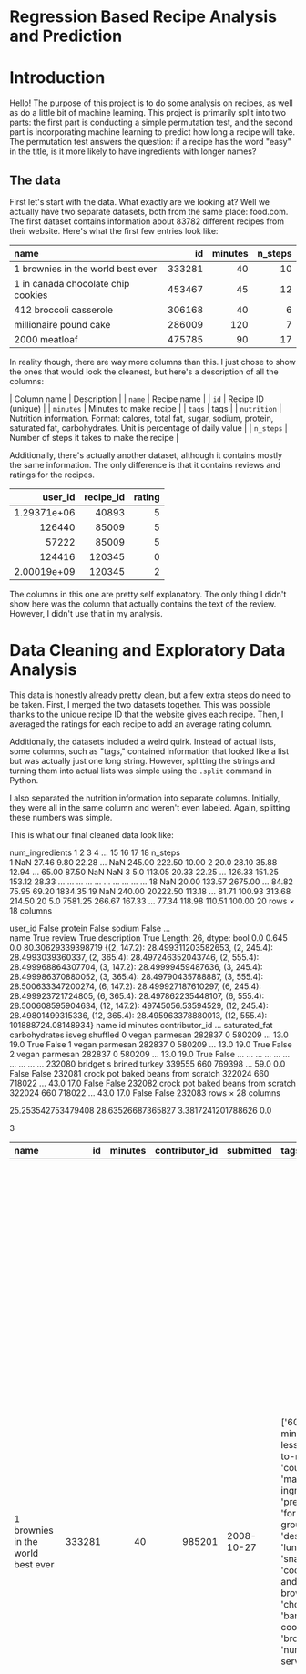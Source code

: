 # Regression Based Recipe Analysis and Prediction
# Introduction
Hello! The purpose of this project is to do some analysis on recipes, as well as do a little bit of machine learning. This project is primarily split into two parts: the first part is conducting a simple permutation test, and the second part is incorporating machine learning to predict how long a recipe will take. The permutation test answers the question: if a recipe has the word "easy" in the title, is it more likely to have ingredients with longer names? 

## The data

First let's start with the data. What exactly are we looking at? Well we actually have two separate datasets, both from the same place: food.com. The first dataset contains information about 83782 different recipes from their website. Here's what the first few entries look like:

| name                                 |     id |   minutes |   n_steps |
|:-------------------------------------|-------:|----------:|----------:|
| 1 brownies in the world    best ever | 333281 |        40 |        10 |
| 1 in canada chocolate chip cookies   | 453467 |        45 |        12 |
| 412 broccoli casserole               | 306168 |        40 |         6 |
| millionaire pound cake               | 286009 |       120 |         7 |
| 2000 meatloaf                        | 475785 |        90 |        17 |

In reality though, there are way more columns than this. I just chose to show the ones that would look the cleanest, but here's a description of all the columns:

| Column name | Description |
| `name`      | Recipe name |
| `id`        | Recipe ID (unique) | 
| `minutes`   | Minutes to make recipe | 
| `tags`      | tags | 
| `nutrition` | Nutrition information. Format: calores, total fat, sugar, sodium, protein, saturated fat, carbohydrates. Unit is percentage of daily value   | 
| `n_steps`   | Number of steps it takes to make the recipe | 

Additionally, there's actually another dataset, although it contains mostly the same information. The only difference is that it contains reviews and ratings for the recipes. 

|          user_id |   recipe_id |   rating |
|-----------------:|------------:|---------:|
|      1.29371e+06 |       40893 |        5 |
| 126440           |       85009 |        5 |
|  57222           |       85009 |        5 |
| 124416           |      120345 |        0 |
|      2.00019e+09 |      120345 |        2 |

The columns in this one are pretty self explanatory. The only thing I didn't show here was the column that actually contains the text of the review. However, I didn't use that in my analysis.

# Data Cleaning and Exploratory Data Analysis

This data is honestly already pretty clean, but a few extra steps do need to be taken. First, I merged the two datasets together. This was possible thanks to the unique recipe ID that the website gives each recipe. Then, I averaged the ratings for each recipe to add an average rating column. 

Additionally, the datasets included a weird quirk. Instead of actual lists, some columns, such as "tags," contained information that looked like a list but was actually just one long string. However, splitting the strings and turning them into actual lists was simple using the `.split` command in Python.

I also separated the nutrition information into separate columns. Initially, they were all in the same column and weren't even labeled. Again, splitting these numbers was simple.

This is what our final cleaned data look like:


num_ingredients	1	2	3	4	...	15	16	17	18
n_steps									
1	NaN	27.46	9.80	22.28	...	NaN	245.00	222.50	10.00
2	20.0	28.10	35.88	12.94	...	65.00	87.50	NaN	NaN
3	5.0	113.05	20.33	22.25	...	126.33	151.25	153.12	28.33
...	...	...	...	...	...	...	...	...	...
18	NaN	20.00	133.57	2675.00	...	84.82	75.95	69.20	1834.35
19	NaN	240.00	20222.50	113.18	...	81.71	100.93	313.68	214.50
20	5.0	7581.25	266.67	167.33	...	77.34	118.98	110.51	100.00
20 rows × 18 columns

user_id        False
protein        False
sodium         False
               ...  
name            True
review          True
description     True
Length: 26, dtype: bool
0.0
0.645
0.0
80.30629339398719
{(2, 147.2): 28.499311203582653,
 (2, 245.4): 28.4993039360337,
 (2, 365.4): 28.497246352043746,
 (2, 555.4): 28.499968864307704,
 (3, 147.2): 28.49999459487636,
 (3, 245.4): 28.499986370880052,
 (3, 365.4): 28.49790435788887,
 (3, 555.4): 28.500633347200274,
 (6, 147.2): 28.499927187610297,
 (6, 245.4): 28.499923721724805,
 (6, 365.4): 28.497862235448107,
 (6, 555.4): 28.500608595904634,
 (12, 147.2): 49745056.53594529,
 (12, 245.4): 28.49801499315336,
 (12, 365.4): 28.495963378880013,
 (12, 555.4): 101888724.08148934}
name	id	minutes	contributor_id	...	saturated_fat	carbohydrates	isveg	shuffled
0	vegan parmesan	282837	0	580209	...	13.0	19.0	True	False
1	vegan parmesan	282837	0	580209	...	13.0	19.0	True	False
2	vegan parmesan	282837	0	580209	...	13.0	19.0	True	False
...	...	...	...	...	...	...	...	...	...
232080	bridget s brined turkey	339555	660	769398	...	59.0	0.0	False	False
232081	crock pot baked beans from scratch	322024	660	718022	...	43.0	17.0	False	False
232082	crock pot baked beans from scratch	322024	660	718022	...	43.0	17.0	False	False
232083 rows × 28 columns



25.253542753479408 28.63526687365827
3.3817241201788626
0.0


























3

| name                                 |     id |   minutes |   contributor_id | submitted   | tags                                                                                                                                                                                                                        | nutrition                                                  |   n_steps | steps                                                                                                                                                                                                                                                                                                                                                                                                                                                                                                                                                                                                                                                                                                                                                                                                                                            | description                                                                                                                                                                                                                                                                                                                                                                       | ingredients                                                                                                                                                                    |   n_ingredients |   user_id |   recipe_id | date       |   rating | review                                                                                                                                                                                                                                                                                                                                           |   av_rating |   num_ratings |   calories |   total_fat |   sugar |   sodium |   protein |   saturated_fat |   carbohydrates |
|:-------------------------------------|-------:|----------:|-----------------:|:------------|:----------------------------------------------------------------------------------------------------------------------------------------------------------------------------------------------------------------------------|:-----------------------------------------------------------|----------:|:-------------------------------------------------------------------------------------------------------------------------------------------------------------------------------------------------------------------------------------------------------------------------------------------------------------------------------------------------------------------------------------------------------------------------------------------------------------------------------------------------------------------------------------------------------------------------------------------------------------------------------------------------------------------------------------------------------------------------------------------------------------------------------------------------------------------------------------------------|:----------------------------------------------------------------------------------------------------------------------------------------------------------------------------------------------------------------------------------------------------------------------------------------------------------------------------------------------------------------------------------|:-------------------------------------------------------------------------------------------------------------------------------------------------------------------------------|----------------:|----------:|------------:|:-----------|---------:|:-------------------------------------------------------------------------------------------------------------------------------------------------------------------------------------------------------------------------------------------------------------------------------------------------------------------------------------------------|------------:|--------------:|-----------:|------------:|--------:|---------:|----------:|----------------:|----------------:|
| 1 brownies in the world    best ever | 333281 |        40 |           985201 | 2008-10-27  | ['60-minutes-or-less', 'time-to-make', 'course', 'main-ingredient', 'preparation', 'for-large-groups', 'desserts', 'lunch', 'snacks', 'cookies-and-brownies', 'chocolate', 'bar-cookies', 'brownies', 'number-of-servings'] | ['138.4', '10.0', '50.0', '3.0', '3.0', '19.0', '6.0']     |        10 | ['heat the oven to 350f and arrange the rack in the middle', 'line an 8-by-8-inch glass baking dish with aluminum foil', 'combine chocolate and butter in a medium saucepan and cook over medium-low heat ', 'stirring frequently ', 'until evenly melted', 'remove from heat and let cool to room temperature', 'combine eggs ', 'sugar ', 'cocoa powder ', 'vanilla extract ', 'espresso ', 'and salt in a large bowl and briefly stir until just evenly incorporated', 'add cooled chocolate and mix until uniform in color', 'add flour and stir until just incorporated', 'transfer batter to the prepared baking dish', 'bake until a tester inserted in the center of the brownies comes out clean ', 'about 25 to 30 minutes', 'remove from the oven and cool completely before cutting']                                                | these are the most; chocolatey, moist, rich, dense, fudgy, delicious brownies that you'll ever make.....sereiously! there's no doubt that these will be your fav brownies ever for you can add things to them or make them plain.....either way they're pure heaven!                                                                                                              | ['bittersweet chocolate', 'unsalted butter', 'eggs', 'granulated sugar', 'unsweetened cocoa powder', 'vanilla extract', 'brewed espresso', 'kosher salt', 'all-purpose flour'] |               9 |    386585 |      333281 | 2008-11-19 |        4 | These were pretty good, but took forever to bake.  I would send it ended up being almost an hour!  Even then, the brownies stuck to the foil, and were on the overly moist side and not easy to cut.  They did taste quite rich, though!  Made for My 3 Chefs.                                                                                   |           4 |             1 |      138.4 |          10 |      50 |        3 |         3 |              19 |               6 |
| 1 in canada chocolate chip cookies   | 453467 |        45 |          1848091 | 2011-04-11  | ['60-minutes-or-less', 'time-to-make', 'cuisine', 'preparation', 'north-american', 'for-large-groups', 'canadian', 'british-columbian', 'number-of-servings']                                                               | ['595.1', '46.0', '211.0', '22.0', '13.0', '51.0', '26.0'] |        12 | ['pre-heat oven the 350 degrees f', 'in a mixing bowl ', 'sift together the flours and baking powder', 'set aside', 'in another mixing bowl ', 'blend together the sugars ', 'margarine ', 'and salt until light and fluffy', 'add the eggs ', 'water ', 'and vanilla to the margarine / sugar mixture and mix together until well combined', 'add in the flour mixture to the wet ingredients and blend until combined', 'scrape down the sides of the bowl and add the chocolate chips', 'mix until combined', 'scrape down the sides to the bowl again', 'using an ice cream scoop ', 'scoop evenly rounded balls of dough and place of cookie sheet about 1 - 2 inches apart to allow for spreading during baking', 'bake for 10 - 15 minutes or until golden brown on the outside and soft & chewy in the center', 'serve hot and enjoy !'] | this is the recipe that we use at my school cafeteria for chocolate chip cookies. they must be the best chocolate chip cookies i have ever had! if you don't have margarine or don't like it, then just use butter (softened) instead.                                                                                                                                            | ['white sugar', 'brown sugar', 'salt', 'margarine', 'eggs', 'vanilla', 'water', 'all-purpose flour', 'whole wheat flour', 'baking soda', 'chocolate chips']                    |              11 |    424680 |      453467 | 2012-01-26 |        5 | Originally I was gonna cut the recipe in half (just the 2 of us here), but then we had a park-wide yard sale, & I made the whole batch & used them as enticements for potential buyers ~ what the hey, a free cookie as delicious as these are, definitely works its magic! Will be making these again, for sure! Thanks for posting the recipe! |           5 |             1 |      595.1 |          46 |     211 |       22 |        13 |              51 |              26 |
| 412 broccoli casserole               | 306168 |        40 |            50969 | 2008-05-30  | ['60-minutes-or-less', 'time-to-make', 'course', 'main-ingredient', 'preparation', 'side-dishes', 'vegetables', 'easy', 'beginner-cook', 'broccoli']                                                                        | ['194.8', '20.0', '6.0', '32.0', '22.0', '36.0', '3.0']    |         6 | ['preheat oven to 350 degrees', 'spray a 2 quart baking dish with cooking spray ', 'set aside', 'in a large bowl mix together broccoli ', 'soup ', 'one cup of cheese ', 'garlic powder ', 'pepper ', 'salt ', 'milk ', '1 cup of french onions ', 'and soy sauce', 'pour into baking dish ', 'sprinkle remaining cheese over top', 'bake for 25 minutes or until cheese is lightly browned', 'sprinkle with rest of french fried onions and bake until onions are browned and cheese is bubbly ', 'about 10 more minutes']                                                                                                                                                                                                                                                                                                                      | since there are already 411 recipes for broccoli casserole posted to "zaar" ,i decided to call this one  #412 broccoli casserole.i don't think there are any like this one in the database. i based this one on the famous "green bean casserole" from campbell's soup. but i think mine is better since i don't like cream of mushroom soup.submitted to "zaar" on may 28th,2008 | ['frozen broccoli cuts', 'cream of chicken soup', 'sharp cheddar cheese', 'garlic powder', 'ground black pepper', 'salt', 'milk', 'soy sauce', 'french-fried onions']          |               9 |     29782 |      306168 | 2008-12-31 |        5 | This was one of the best broccoli casseroles that I have ever made.  I made my own chicken soup for this recipe. I was a bit worried about the tsp of soy sauce but it gave the casserole the best flavor. YUM!                                                                                                                                  |           5 |             4 |      194.8 |          20 |       6 |       32 |        22 |              36 |               3 |
|                                      |        |           |                  |             |                                                                                                                                                                                                                             |                                                            |           |                                                                                                                                                                                                                                                                                                                                                                                                                                                                                                                                                                                                                                                                                                                                                                                                                                                  |                                                                                                                                                                                                                                                                                                                                                                                   |                                                                                                                                                                                |                 |           |             |            |          | The photos you took (shapeweaver) inspired me to make this recipe and it actually does look just like them when it comes out of the oven.                                                                                                                                                                                                        |             |               |            |             |         |          |           |                 |                 |
|                                      |        |           |                  |             |                                                                                                                                                                                                                             |                                                            |           |                                                                                                                                                                                                                                                                                                                                                                                                                                                                                                                                                                                                                                                                                                                                                                                                                                                  |                                                                                                                                                                                                                                                                                                                                                                                   |                                                                                                                                                                                |                 |           |             |            |          | Thanks so much for sharing your recipe shapeweaver. It was wonderful!  Going into my family's favorite Zaar cookbook :)                                                                                                                                                                                                                          |             |               |            |             |         |          |           |                 |                 |
| 412 broccoli casserole               | 306168 |        40 |            50969 | 2008-05-30  | ['60-minutes-or-less', 'time-to-make', 'course', 'main-ingredient', 'preparation', 'side-dishes', 'vegetables', 'easy', 'beginner-cook', 'broccoli']                                                                        | ['194.8', '20.0', '6.0', '32.0', '22.0', '36.0', '3.0']    |         6 | ['preheat oven to 350 degrees', 'spray a 2 quart baking dish with cooking spray ', 'set aside', 'in a large bowl mix together broccoli ', 'soup ', 'one cup of cheese ', 'garlic powder ', 'pepper ', 'salt ', 'milk ', '1 cup of french onions ', 'and soy sauce', 'pour into baking dish ', 'sprinkle remaining cheese over top', 'bake for 25 minutes or until cheese is lightly browned', 'sprinkle with rest of french fried onions and bake until onions are browned and cheese is bubbly ', 'about 10 more minutes']                                                                                                                                                                                                                                                                                                                      | since there are already 411 recipes for broccoli casserole posted to "zaar" ,i decided to call this one  #412 broccoli casserole.i don't think there are any like this one in the database. i based this one on the famous "green bean casserole" from campbell's soup. but i think mine is better since i don't like cream of mushroom soup.submitted to "zaar" on may 28th,2008 | ['frozen broccoli cuts', 'cream of chicken soup', 'sharp cheddar cheese', 'garlic powder', 'ground black pepper', 'salt', 'milk', 'soy sauce', 'french-fried onions']          |               9 |   1196280 |      306168 | 2009-04-13 |        5 | I made this for my son's first birthday party this weekend. Our guests INHALED it! Everyone kept saying how delicious it was. I was I could have gotten to try it.                                                                                                                                                                               |           5 |             4 |      194.8 |          20 |       6 |       32 |        22 |              36 |               3 |
| 412 broccoli casserole               | 306168 |        40 |            50969 | 2008-05-30  | ['60-minutes-or-less', 'time-to-make', 'course', 'main-ingredient', 'preparation', 'side-dishes', 'vegetables', 'easy', 'beginner-cook', 'broccoli']                                                                        | ['194.8', '20.0', '6.0', '32.0', '22.0', '36.0', '3.0']    |         6 | ['preheat oven to 350 degrees', 'spray a 2 quart baking dish with cooking spray ', 'set aside', 'in a large bowl mix together broccoli ', 'soup ', 'one cup of cheese ', 'garlic powder ', 'pepper ', 'salt ', 'milk ', '1 cup of french onions ', 'and soy sauce', 'pour into baking dish ', 'sprinkle remaining cheese over top', 'bake for 25 minutes or until cheese is lightly browned', 'sprinkle with rest of french fried onions and bake until onions are browned and cheese is bubbly ', 'about 10 more minutes']                                                                                                                                                                                                                                                                                                                      | since there are already 411 recipes for broccoli casserole posted to "zaar" ,i decided to call this one  #412 broccoli casserole.i don't think there are any like this one in the database. i based this one on the famous "green bean casserole" from campbell's soup. but i think mine is better since i don't like cream of mushroom soup.submitted to "zaar" on may 28th,2008 | ['frozen broccoli cuts', 'cream of chicken soup', 'sharp cheddar cheese', 'garlic powder', 'ground black pepper', 'salt', 'milk', 'soy sauce', 'french-fried onions']          |               9 |    768828 |      306168 | 2013-08-02 |        5 | Loved this.  Be sure to completely thaw the broccoli.  I didn&#039;t and it didn&#039;t get done in time specified.  Just cooked it a little longer though and it was perfect.  Thanks Chef.                                                                                                                                                     |           5 |             4 |      194.8 |          20 |       6 |       32 |        22 |              36 |               3 |



# Assessment of Missingness

# Hypothesis Testing

# Framing a Prediction Problem

# Baseline Model

# Final Model

# Fairness Analysis